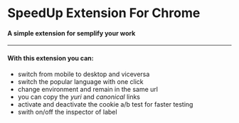 SpeedUp Extension For Chrome
==========================

#### A simple extension for semplify your work

----

#### With this extension you can:
+ switch from mobile to desktop and viceversa
+ switch the popular language with one click
+ change environment and remain in the same url
+ you can copy the *yuri* and *canonical* links
+ activate and deactivate the cookie a/b test for faster testing
+ swith on/off the inspector of label
